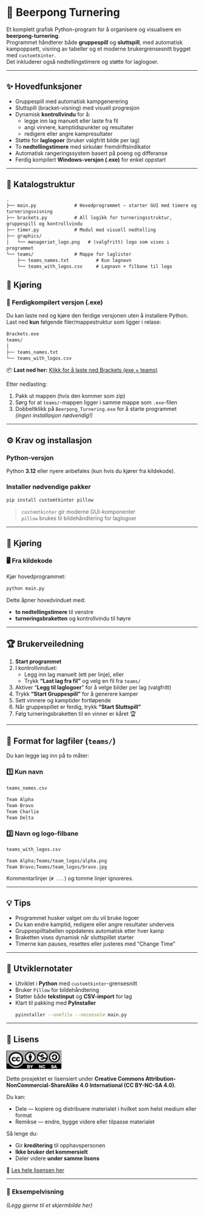 # 🍻 Beerpong Turnering

Et komplett grafisk Python-program for å organisere og visualisere en **beerpong-turnering**.  
Programmet håndterer både **gruppespill** og **sluttspill**, med automatisk kampoppsett, visning av tabeller og et moderne brukergrensesnitt bygget med `customtkinter`.  
Det inkluderer også nedtellingstimere og støtte for laglogoer.

---

## ✨ Hovedfunksjoner

- Gruppespill med automatisk kampgenerering  
- Sluttspill (bracket-visning) med visuell progresjon  
- Dynamisk **kontrollvindu** for å:
  - legge inn lag manuelt eller laste fra fil  
  - angi vinnere, kamptidspunkter og resultater  
  - redigere eller angre kampresultater  
- Støtte for **laglogoer** (bruker valgfritt bilde per lag)  
- To **nedtellingstimere** med sirkulær fremdriftsindikator  
- Automatisk rangeringssystem basert på poeng og differanse  
- Ferdig kompilert **Windows-versjon (.exe)** for enkel oppstart

---

## 🧩 Katalogstruktur

```text
.
├── main.py              # Hovedprogrammet – starter GUI med timere og turneringsvisning
├── brackets.py          # All logikk for turneringsstruktur, gruppespill og kontrollvindu
├── timer.py             # Modul med visuell nedtelling
├── graphics/
│   └── menageriet_logo.png   # (valgfritt) logo som vises i programmet
└── teams/               # Mappe for laglister
    ├── teams_names.txt          # Kun lagnavn
    └── teams_with_logos.csv     # Lagnavn + filbane til logo
```

## 🚀 Kjøring
### 💾 Ferdigkompilert versjon (.exe)

Du kan laste ned og kjøre den ferdige versjonen uten å installere Python.  
Last ned **kun** følgende filer/mappestruktur som ligger i relase:

```text
Brackets.exe
teams/
│
├── teams_names.txt
└── teams_with_logos.csv
```

📦 **Last ned her:** [Klikk for å laste ned Brackets (exe + teams)](https://github.com/khthorse/brackets/archive/refs/heads/release.zip)

Etter nedlasting:
1. Pakk ut mappen (hvis den kommer som zip)
2. Sørg for at `teams/`-mappen ligger i samme mappe som `.exe`-filen
3. Dobbeltklikk på `Beerpong_Turnering.exe` for å starte programmet  
   *(ingen installasjon nødvendig!)*


---

## ⚙️ Krav og installasjon

### Python-versjon
Python **3.12** eller nyere anbefales (kun hvis du kjører fra kildekode).

### Installer nødvendige pakker
```bash
pip install customtkinter pillow
```

> `customtkinter` gir moderne GUI-komponenter  
> `pillow` brukes til bildehåndtering for laglogoer

---

## 🚀 Kjøring

### 🖥️ Fra kildekode

Kjør hovedprogrammet:

```bash
python main.py
```

Dette åpner hovedvinduet med:
- **to nedtellingstimere** til venstre  
- **turneringsbraketten** og kontrollvindu til høyre  

---

## 🏆 Brukerveiledning

1. **Start programmet**
2. I kontrollvinduet:
   - Legg inn lag manuelt (ett per linje), eller
   - Trykk **“Last lag fra fil”** og velg en fil fra `teams/`
3. Aktiver “**Legg til laglogoer**” for å velge bilder per lag (valgfritt)
4. Trykk **“Start Gruppespill”** for å generere kamper
5. Sett vinnere og kamptider fortløpende
6. Når gruppespillet er ferdig, trykk **“Start Sluttspill”**
7. Følg turneringsbraketten til en vinner er kåret 🏆

---

## 📄 Format for lagfiler (`teams/`)

Du kan legge lag inn på to måter:

### 1️⃣ Kun navn
`teams_names.csv`
```
Team Alpha
Team Bravo
Team Charlie
Team Delta
```

### 2️⃣ Navn og logo-filbane
`teams_with_logos.csv`
```
Team Alpha;Teams/team_logos/alpha.png
Team Bravo;Teams/team_logos/bravo.jpg
```

Kommentarlinjer (`# ...`) og tomme linjer ignoreres.

---

## 💡 Tips

- Programmet husker valget om du vil bruke logoer  
- Du kan endre kamptid, redigere eller angre resultater underveis  
- Gruppespilltabellen oppdateres automatisk etter hver kamp  
- Braketten vises dynamisk når sluttspillet starter  
- Timerne kan pauses, resettes eller justeres med “Change Time”

---

## 🧱 Utviklernotater

- Utviklet i **Python** med `customtkinter`-grensesnitt  
- Bruker `Pillow` for bildehåndtering  
- Støtter både **tekstinput** og **CSV-import** for lag  
- Klart til pakking med **PyInstaller**  
  ```bash
  pyinstaller --onefile --noconsole main.py
  ```

---

## 🪪 Lisens

![lisens](graphics/lisens.png)

Dette prosjektet er lisensiert under **Creative Commons Attribution-NonCommercial-ShareAlike 4.0 International (CC BY-NC-SA 4.0)**.

Du kan:
- Dele — kopiere og distribuere materialet i hvilket som helst medium eller format  
- Remikse — endre, bygge videre eller tilpasse materialet  

Så lenge du:
- Gir **kreditering** til opphavspersonen  
- **Ikke bruker det kommersielt**  
- Deler videre **under samme lisens**  

📄 [Les hele lisensen her](https://creativecommons.org/licenses/by-nc-sa/4.0/deed.no)


---

### 🎯 Eksempelvisning
*(Legg gjerne til et skjermbilde her)*
